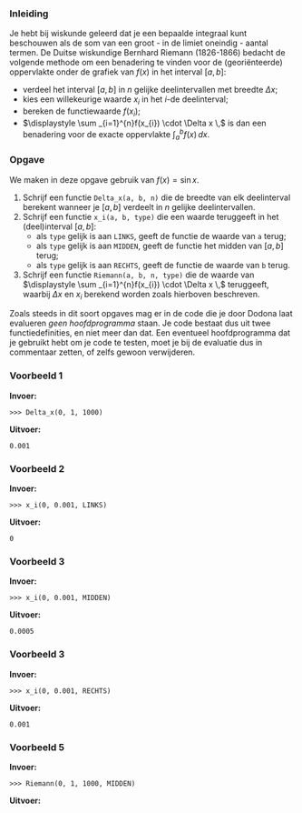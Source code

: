 ### Inleiding

Je hebt bij wiskunde geleerd dat je een bepaalde integraal kunt beschouwen als de som van een groot - in de limiet oneindig - aantal termen. De Duitse wiskundige Bernhard Riemann (1826-1866) bedacht de volgende methode om een benadering te vinden voor de (georiënteerde) oppervlakte onder de grafiek van $f(x)$ in het interval $[a,b]$:
* verdeel het interval $[a,b]$ in $n$ gelijke deelintervallen met breedte $\Delta x$;
* kies een willekeurige waarde $x_{i}$ in het $i$-de deelinterval;
* bereken de functiewaarde $f(x_{i})$;
* $\displaystyle \sum _{i=1}^{n}f(x_{i}) \cdot \Delta x \,$ is dan een benadering voor de exacte oppervlakte $\displaystyle \int _{a}^{b} f(x) \, dx$.

### Opgave

We maken in deze opgave gebruik van $f(x) = \sin x$.

1. Schrijf een functie `Delta_x(a, b, n)` die de breedte van elk deelinterval berekent wanneer je $[a,b]$ verdeelt in $n$ gelijke deelintervallen.
2. Schrijf een functie `x_i(a, b, type)` die een waarde teruggeeft in het (deel)interval $[a,b]$:
    * als `type` gelijk is aan `LINKS`, geeft de functie de waarde van `a` terug;
    * als `type` gelijk is aan `MIDDEN`, geeft de functie het midden van $[a,b]$ terug;
    * als `type` gelijk is aan `RECHTS`, geeft de functie de waarde van `b` terug.
3. Schrijf een functie `Riemann(a, b, n, type)` die de waarde van $\displaystyle \sum _{i=1}^{n}f(x_{i}) \cdot \Delta x \,$ teruggeeft, waarbij $\Delta x$ en $x_i$ berekend worden zoals hierboven beschreven.

Zoals steeds in dit soort opgaves mag er in de code die je door Dodona laat evalueren *geen hoofdprogramma* staan. Je code bestaat dus uit twee functiedefinities, en niet meer dan dat. Een eventueel hoofdprogramma dat je gebruikt hebt om je code te testen, moet je bij de evaluatie dus in commentaar zetten, of zelfs gewoon verwijderen.
 
### Voorbeeld 1

**Invoer:**

    >>> Delta_x(0, 1, 1000)

**Uitvoer:**

    0.001

### Voorbeeld 2

**Invoer:**

    >>> x_i(0, 0.001, LINKS)

**Uitvoer:**

    0

### Voorbeeld 3

**Invoer:**

    >>> x_i(0, 0.001, MIDDEN)

**Uitvoer:**

    0.0005

### Voorbeeld 3

**Invoer:**

    >>> x_i(0, 0.001, RECHTS)

**Uitvoer:**

    0.001

### Voorbeeld 5

**Invoer:**

    >>> Riemann(0, 1, 1000, MIDDEN)

**Uitvoer:**

    